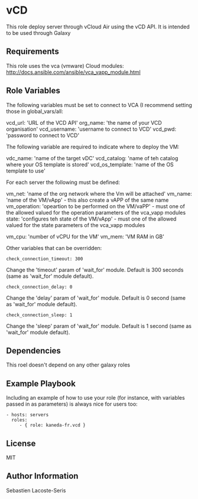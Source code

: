 vCD
=========

This role deploy server through vCloud Air using the vCD API.
It is intended to be used through Galaxy

Requirements
------------

This role uses the vca (vmware) Cloud modules: http://docs.ansible.com/ansible/vca_vapp_module.html

Role Variables
--------------

The following variables must be set to connect to VCA (I recommend setting those in global_vars/all:

vcd_url: 'URL of the VCD API'
org_name: 'the name of your VCD organisation'
vcd_username: 'username to connect to VCD'
vcd_pwd: 'password to connect to VCD'

The following variable are required to indicate where to deploy the VM:

vdc_name: 'name of the target vDC'
vcd_catalog: 'name of teh catalog where your OS template is stored'
vcd_os_template: 'name of the OS template to use'

For each server the following must be defined:

vm_net: 'name of the org network where the Vm will be attached'
vm_name: 'name of the VM/vApp'  - this also create a vAPP of the same name
vm_operation: 'opeartion to be performed on the VM/vaPP'  - must one of the allowed valued for the operation parameters of the vca_vapp modules
state: 'configures teh state of the VM/vApp' - must one of the allowed valued for the state parameters of the vca_vapp modules

vm_cpu: 'number of vCPU for the VM'
vm_mem: 'VM RAM in GB'

Other variables that can be overridden:

    check_connection_timeout: 300

Change the 'timeout' param of 'wait_for' module. Default is 300 seconds (same as 'wait_for' module default).

    check_connection_delay: 0

Change the 'delay' param of 'wait_for' module. Default is 0 second (same as 'wait_for' module default).

    check_connection_sleep: 1

Change the 'sleep' param of 'wait_for' module. Default is 1 second (same as 'wait_for' module default).

Dependencies
------------

This roel doesn't depend on any other galaxy roles

Example Playbook
----------------

Including an example of how to use your role (for instance, with variables passed in as parameters) is always nice for users too:

    - hosts: servers
      roles:
         - { role: kaneda-fr.vcd }

License
-------

MIT

Author Information
------------------

Sebastien Lacoste-Seris
